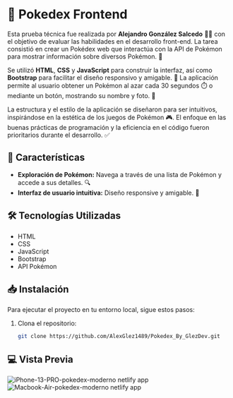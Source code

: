 # 🌟 Pokedex Frontend

Esta prueba técnica fue realizada por **Alejandro González Salcedo** 👨‍💻 con el objetivo de evaluar las habilidades en el desarrollo front-end. La tarea consistió en crear un Pokédex web que interactúa con la API de Pokémon para mostrar información sobre diversos Pokémon. 🐾

Se utilizó **HTML**, **CSS** y **JavaScript** para construir la interfaz, así como **Bootstrap** para facilitar el diseño responsivo y amigable. 📱 La aplicación permite al usuario obtener un Pokémon al azar cada 30 segundos ⏱️ o mediante un botón, mostrando su nombre y foto. 📸

La estructura y el estilo de la aplicación se diseñaron para ser intuitivos, inspirándose en la estética de los juegos de Pokémon 🎮. El enfoque en las buenas prácticas de programación y la eficiencia en el código fueron prioritarios durante el desarrollo. ✅

## 🚀 Características

- **Exploración de Pokémon:** Navega a través de una lista de Pokémon y accede a sus detalles. 🔍
- **Interfaz de usuario intuitiva:** Diseño responsive y amigable. 🌈

## 🛠️ Tecnologías Utilizadas

- HTML
- CSS
- JavaScript
- Bootstrap
- API Pokémon

## 📥 Instalación

Para ejecutar el proyecto en tu entorno local, sigue estos pasos:

1. Clona el repositorio:
   ```bash
   git clone https://github.com/AlexGlez1489/Pokedex_By_GlezDev.git
## 💻 Vista Previa
![iPhone-13-PRO-pokedex-moderno netlify app](https://github.com/user-attachments/assets/d5ccba2f-7bfb-48e3-aa32-ae252a739717)
![Macbook-Air-pokedex-moderno netlify app](https://github.com/user-attachments/assets/369330b2-300a-456e-9c15-d9211eb6d7f7)

